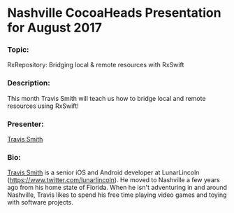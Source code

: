 # Nashville CocoaHeads Presentation for August 2017

### Topic:
RxRepository: Bridging local & remote resources with RxSwift

### Description:
This month Travis Smith will teach us how to bridge local and remote resources using RxSwift!

### Presenter:
[Travis Smith](https://www.twitter.com/iamtravisjsmith)

### Bio:
[Travis Smith](https://www.twitter.com/iamtravisjsmith) is a senior iOS and Android developer at LunarLincoln (https://www.twitter.com/lunarlincoln). He moved to Nashville a few years ago from his home state of Florida. When he isn't adventuring in and around Nashville, Travis likes to spend his free time playing video games and toying with software projects.
